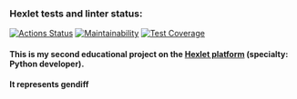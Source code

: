### Hexlet tests and linter status:
[![Actions Status](https://github.com/Homedog1983/python-project-50/workflows/hexlet-check/badge.svg)](https://github.com/Homedog1983/python-project-50/actions)
[![Maintainability](https://api.codeclimate.com/v1/badges/30add7f44a9a949100fe/maintainability)](https://codeclimate.com/github/Homedog1983/python-project-50/maintainability)
[![Test Coverage](https://api.codeclimate.com/v1/badges/30add7f44a9a949100fe/test_coverage)](https://codeclimate.com/github/Homedog1983/python-project-50/test_coverage)


#### This is my second educational project on the [Hexlet platform](https://hexlet.io) (specialty: Python developer).  
#### It represents gendiff  

